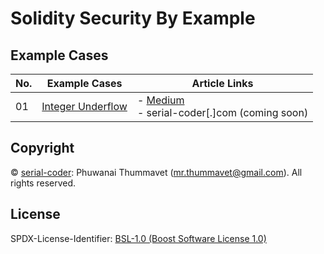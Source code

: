 # Solidity Security By Example

## Example Cases

| No. | Example Cases | Article Links |
| --- | --- | --- |
| 01 | [Integer Underflow](01_integer_underflow) | - [Medium]()<br />- serial-coder[.]com (coming soon) |

## Copyright

© [serial-coder](serial-coder.com): Phuwanai Thummavet (mr.thummavet@gmail.com). All rights reserved.

## License

SPDX-License-Identifier: [BSL-1.0 (Boost Software License 1.0)](https://opensource.org/licenses/BSL-1.0)